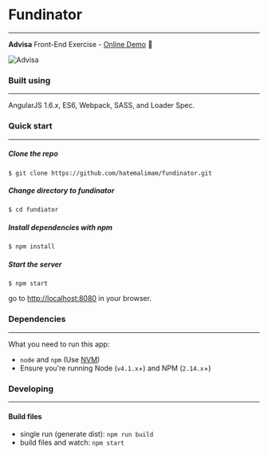 # Fundinator
***

**Advisa** Front-End Exercise - [Online Demo](http://hatemalimam.com/fundinator/) :rocket:

![Advisa](http://hatemalimam.com/uploads/fundinator.gif)

### Built using
***
AngularJS 1.6.x, ES6, Webpack, SASS, and Loader Spec. 

### Quick start
***

##### Clone the repo
    $ git clone https://github.com/hatemalimam/fundinator.git

##### Change directory to fundinator
    $ cd fundiator
##### Install dependencies with npm
    $ npm install
    
##### Start the server
    $ npm start
    
go to [http://localhost:8080](http://localhost:8080) in your browser.


### Dependencies
***

What you need to run this app:
* `node` and `npm` (Use [NVM](https://github.com/creationix/nvm))
* Ensure you're running Node (`v4.1.x`+) and NPM (`2.14.x`+)

### Developing
***

#### Build files

* single run (generate dist): `npm run build` 
* build files and watch: `npm start`